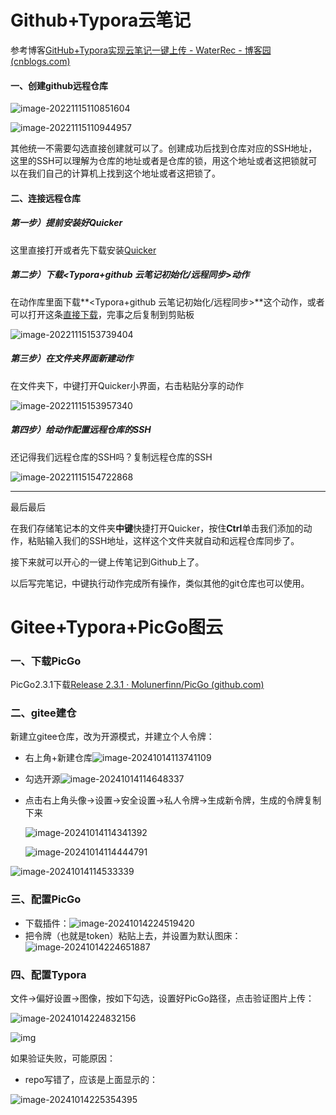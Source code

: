 # Github+Typora云笔记

参考博客[GitHub+Typora实现云笔记一键上传 - WaterRec - 博客园 (cnblogs.com)](https://www.cnblogs.com/waterrec/p/16892807.html)

#### 一、创建github远程仓库

![image-20221115110851604](https://gitee.com/ppedmo/pic-go/raw/master/img/zEDtD1.png)

![image-20221115110944957](https://gitee.com/ppedmo/pic-go/raw/master/img/zEDNHx.png)

其他统一不需要勾选直接创建就可以了。创建成功后找到仓库对应的SSH地址，这里的SSH可以理解为仓库的地址或者是仓库的锁，用这个地址或者这把锁就可以在我们自己的计算机上找到这个地址或者这把锁了。

#### 二、连接远程仓库

##### 第一步）提前安装好Quicker

这里直接打开或者先下载安装[Quicker](https://getquicker.net/Download)

##### 第二步）下载<Typora+github 云笔记初始化/远程同步>动作

在动作库里面下载**<Typora+github 云笔记初始化/远程同步>**这个动作，或者可以打开这条[直接下载](https://getquicker.net/Sharedaction?code=bf3da905-e641-4bc8-668d-08d841787f87&fromMyShare=true)，完事之后复制到剪贴板

![image-20221115153739404](https://gitee.com/ppedmo/pic-go/raw/master/img/zEDdUK.png)

##### 第三步）在文件夹界面新建动作

在文件夹下，中键打开Quicker小界面，右击粘贴分享的动作

![image-20221115153957340](https://gitee.com/ppedmo/pic-go/raw/master/img/zEDaE6.png)

##### 第四步）给动作配置远程仓库的SSH

还记得我们远程仓库的SSH吗？复制远程仓库的SSH

![image-20221115154722868](https://gitee.com/ppedmo/pic-go/raw/master/img/zEDBCD.png)

------

最后最后

在我们存储笔记本的文件夹**中键**快捷打开Quicker，按住**Ctrl**单击我们添加的动作，粘贴输入我们的SSH地址，这样这个文件夹就自动和远程仓库同步了。

接下来就可以开心的一键上传笔记到Github上了。

以后写完笔记，中键执行动作完成所有操作，类似其他的git仓库也可以使用。



# Gitee+Typora+PicGo图云

### 一、下载PicGo

PicGo2.3.1下载[Release 2.3.1 · Molunerfinn/PicGo (github.com)](https://github.com/Molunerfinn/PicGo/releases/tag/v2.3.1)

### 二、gitee建仓

新建立gitee仓库，改为开源模式，并建立个人令牌：

- 右上角+新建仓库![image-20241014113741109](https://gitee.com/ppedmo/pic-go/raw/master/img/202410141138223.png)

- 勾选开源![image-20241014114648337](https://gitee.com/ppedmo/pic-go/raw/master/img/202410141146386.png)

- 点击右上角头像->设置->安全设置->私人令牌->生成新令牌，生成的令牌复制下来

  ![image-20241014114341392](https://gitee.com/ppedmo/pic-go/raw/master/img/202410141143422.png)

  ![image-20241014114444791](https://gitee.com/ppedmo/pic-go/raw/master/img/202410141144868.png)

![image-20241014114533339](https://gitee.com/ppedmo/pic-go/raw/master/img/202410141145381.png)

### 三、配置PicGo

- 下载插件：![image-20241014224519420](https://gitee.com/ppedmo/pic-go/raw/master/img/202410142245507.png)
- 把令牌（也就是token）粘贴上去，并设置为默认图床：![image-20241014224651887](https://gitee.com/ppedmo/pic-go/raw/master/img/202410142246974.png)

### 四、配置Typora

文件->偏好设置->图像，按如下勾选，设置好PicGo路径，点击验证图片上传：

![image-20241014224832156](https://gitee.com/ppedmo/pic-go/raw/master/img/202410142248268.png)

![img](https://gitee.com/ppedmo/pic-go/raw/master/img/202410142255709.png)

如果验证失败，可能原因：

- repo写错了，应该是上面显示的：

![image-20241014225354395](https://gitee.com/ppedmo/pic-go/raw/master/img/202410142253503.png)

